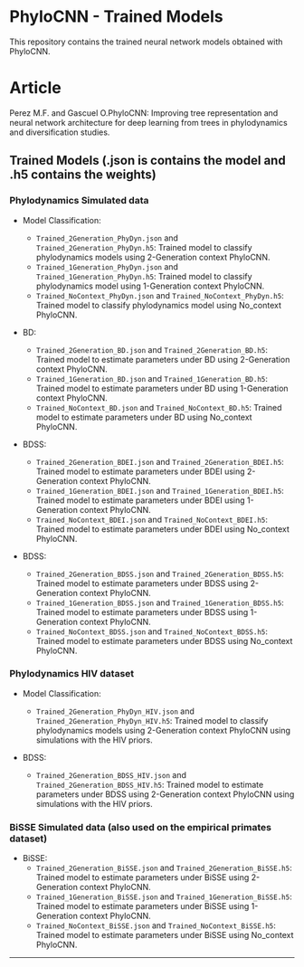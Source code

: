 # PhyloCNN - Trained Models

This repository contains the trained neural network models obtained with PhyloCNN.

# Article
Perez M.F. and Gascuel O.PhyloCNN: Improving tree representation and neural network architecture for deep learning from trees in phylodynamics and diversification studies.


## **Trained Models (.json is contains the model and .h5 contains the weights)**

### **Phylodynamics Simulated data**
- Model Classification:
    - `Trained_2Generation_PhyDyn.json` and `Trained_2Generation_PhyDyn.h5`: Trained model to classify phylodynamics models using 2-Generation context PhyloCNN.
    - `Trained_1Generation_PhyDyn.json` and `Trained_1Generation_PhyDyn.h5`: Trained model to classify phylodynamics model using 1-Generation context PhyloCNN.
    - `Trained_NoContext_PhyDyn.json` and `Trained_NoContext_PhyDyn.h5`: Trained model to classify phylodynamics model using No_context PhyloCNN.

- BD:
    - `Trained_2Generation_BD.json` and `Trained_2Generation_BD.h5`: Trained model to estimate parameters under BD using 2-Generation context PhyloCNN.
    - `Trained_1Generation_BD.json` and `Trained_1Generation_BD.h5`: Trained model to estimate parameters under BD using 1-Generation context PhyloCNN.
    - `Trained_NoContext_BD.json` and `Trained_NoContext_BD.h5`: Trained model to estimate parameters under BD using No_context PhyloCNN.

- BDSS:
    - `Trained_2Generation_BDEI.json` and `Trained_2Generation_BDEI.h5`: Trained model to estimate parameters under BDEI using 2-Generation context PhyloCNN.
    - `Trained_1Generation_BDEI.json` and `Trained_1Generation_BDEI.h5`: Trained model to estimate parameters under BDEI using 1-Generation context PhyloCNN.
    - `Trained_NoContext_BDEI.json` and `Trained_NoContext_BDEI.h5`: Trained model to estimate parameters under BDEI using No_context PhyloCNN.

- BDSS:
    - `Trained_2Generation_BDSS.json` and `Trained_2Generation_BDSS.h5`: Trained model to estimate parameters under BDSS using 2-Generation context PhyloCNN.
    - `Trained_1Generation_BDSS.json` and `Trained_1Generation_BDSS.h5`: Trained model to estimate parameters under BDSS using 1-Generation context PhyloCNN.
    - `Trained_NoContext_BDSS.json` and `Trained_NoContext_BDSS.h5`: Trained model to estimate parameters under BDSS using No_context PhyloCNN.

### **Phylodynamics HIV dataset**
- Model Classification:
    - `Trained_2Generation_PhyDyn_HIV.json` and `Trained_2Generation_PhyDyn_HIV.h5`: Trained model to classify phylodynamics models using 2-Generation context PhyloCNN using simulations with the HIV priors.

- BDSS:
    - `Trained_2Generation_BDSS_HIV.json` and `Trained_2Generation_BDSS_HIV.h5`: Trained model to estimate parameters under BDSS using 2-Generation context PhyloCNN using simulations with the HIV priors.

### **BiSSE Simulated data (also used on the empirical primates dataset)**

- BiSSE:
    - `Trained_2Generation_BiSSE.json` and `Trained_2Generation_BiSSE.h5`: Trained model to estimate parameters under BiSSE using 2-Generation context PhyloCNN.
    - `Trained_1Generation_BiSSE.json` and `Trained_1Generation_BiSSE.h5`: Trained model to estimate parameters under BiSSE using 1-Generation context PhyloCNN.
    - `Trained_NoContext_BiSSE.json` and `Trained_NoContext_BiSSE.h5`: Trained model to estimate parameters under BiSSE using No_context PhyloCNN.

---
